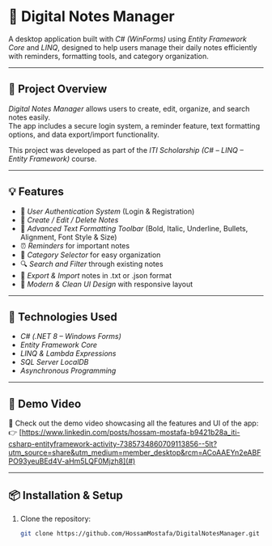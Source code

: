 # 📝 Digital Notes Manager

A desktop application built with *C# (WinForms)* using *Entity Framework Core* and *LINQ*, designed to help users manage their daily notes efficiently with reminders, formatting tools, and category organization.

---

## 🚀 Project Overview

*Digital Notes Manager* allows users to create, edit, organize, and search notes easily.  
The app includes a secure login system, a reminder feature, text formatting options, and data export/import functionality.

This project was developed as part of the *ITI Scholarship (C# – LINQ – Entity Framework)* course.

---

## 💡 Features

- 🔐 *User Authentication System* (Login & Registration)  
- 📝 *Create / Edit / Delete Notes*  
- 🎨 *Advanced Text Formatting Toolbar* (Bold, Italic, Underline, Bullets, Alignment, Font Style & Size)  
- ⏰ *Reminders* for important notes  
- 📂 *Category Selector* for easy organization  
- 🔍 *Search and Filter* through existing notes  
- 💾 *Export & Import* notes in .txt or .json format  
- 🌙 *Modern & Clean UI Design* with responsive layout  

---

## 🧰 Technologies Used

- *C# (.NET 8 – Windows Forms)*
- *Entity Framework Core*
- *LINQ & Lambda Expressions*
- *SQL Server LocalDB*
- *Asynchronous Programming*

---

## 📸 Demo Video

🎥 Check out the demo video showcasing all the features and UI of the app:  
👉 [https://www.linkedin.com/posts/hossam-mostafa-b9421b28a_iti-csharp-entityframework-activity-7385734860709113856--5lt?utm_source=share&utm_medium=member_desktop&rcm=ACoAAEYn2eABFPO93yeuBEd4V-aHm5LQF0Mjzh8](#) 

---

## 📦 Installation & Setup

1. Clone the repository:
   ```bash
   git clone https://github.com/HossamMostafa/DigitalNotesManager.git 
